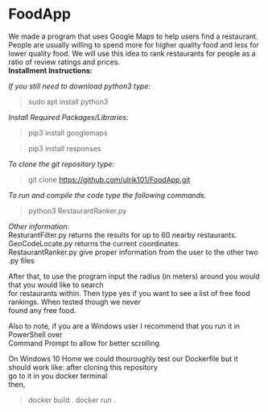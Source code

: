 # FoodApp

We made a program that uses Google Maps to help users find a restaurant. People are usually willing to spend more for higher quality food and less for lower quality food. We will use this idea to rank restaurants for people as a ratio of review ratings and prices.  
__Installment Instructions:__

_If you still need to download python3 type:_
> sudo apt install python3

_Install Required Packages/Libraries:_
> pip3 install googlemaps

> pip3 install responses

_To clone the git repository type:_
> git clone https://github.com/ulrik101/FoodApp.git

_To run and compile the code type the following commands._  
> python3 RestaurantRanker.py 

_Other information:_  
ResturantFilter.py returns the results for up to 60 nearby restaurants.  
GeoCodeLocate.py returns the current coordinates.  
RestaurantRanker.py give proper information from the user to the other two .py files  

After that, to use the program input the radius (in meters) around you would that you would like to search  
for restaurants within. Then type yes if you want to see a list of free food rankings. When tested though we never  
found any free food.  

Also to note, if you are a Windows user I recommend that you run it in PowerShell over  
Command Prompt to allow for better scrolling

On Windows 10 Home we could thouroughly test our Dockerfile but it should work like: 
after cloning this repository  
go to it in you docker terminal  
then,  
> docker build .
> docker run .
